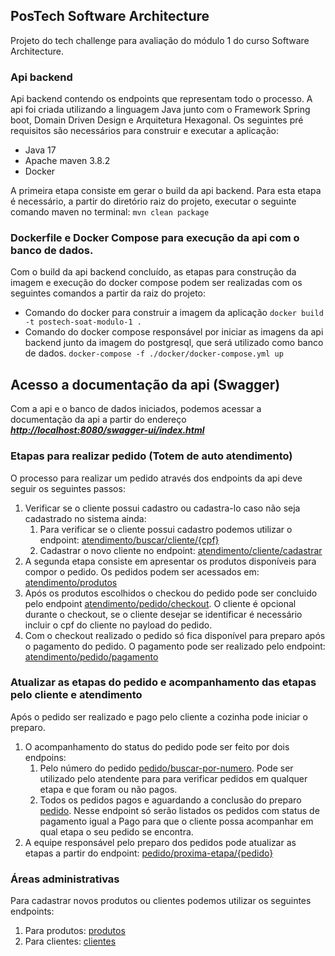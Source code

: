 ## PosTech Software Architecture

Projeto do tech challenge para avaliação do módulo 1 do curso Software Architecture.

### Api backend

Api backend contendo os endpoints que representam todo o processo. A api foi criada utilizando a linguagem Java junto com o Framework Spring boot, Domain Driven Design e Arquitetura Hexagonal. Os seguintes pré requisitos são necessários para construir e executar a aplicação:

- Java 17
- Apache maven 3.8.2
- Docker 

A primeira etapa consiste em gerar o build da api backend. Para esta etapa é necessário, a partir do diretório raiz do projeto, executar o seguinte comando maven no terminal:
`mvn clean package`

### Dockerfile e Docker Compose para execução da api com o banco de dados.

Com o build da api backend concluído, as etapas para construção da imagem e execução do docker compose podem ser realizadas com os seguintes comandos a partir da raiz do projeto: 

- Comando do docker para construir a imagem da aplicação
  `docker build -t postech-soat-modulo-1 .`
- Comando do docker compose responsável por iniciar as imagens da api backend junto da imagem do postgresql, que será utilizado como banco de dados. `docker-compose -f ./docker/docker-compose.yml up`

## Acesso a documentação da api (Swagger)

Com a api e o banco de dados iniciados, podemos acessar a documentação da api a partir do endereço ***[http://localhost:8080/swagger-ui/index.html](http://localhost:8080/swagger-ui/index.html)***

### Etapas para realizar pedido (Totem de auto atendimento)

O processo para realizar um pedido através dos endpoints da api deve seguir os seguintes passos:

1. Verificar se o cliente possui cadastro ou cadastra-lo caso não seja cadastrado no sistema ainda:
   1. Para verificar se o cliente possui cadastro podemos utilizar o endpoint: [atendimento/buscar/cliente/{cpf}](http://localhost:8080/swagger-ui/index.html#/Totem%20de%20auto%20atendimento/buscarClientePorCpf)
   2. Cadastrar o novo cliente no endpoint: [atendimento/cliente/cadastrar](http://localhost:8080/swagger-ui/index.html#/Totem%20de%20auto%20atendimento/cadastrarNovoCliente)
2. A segunda etapa consiste em apresentar os produtos disponíveis para compor o pedido. Os pedidos podem ser acessados em: [atendimento/produtos](http://localhost:8080/swagger-ui/index.html#/Totem%20de%20auto%20atendimento/buscarProdutosPorCategoria)
3. Após os produtos escolhidos o checkou do pedido pode ser concluido pelo endpoint [atendimento/pedido/checkout](http://localhost:8080/swagger-ui/index.html#/Totem%20de%20auto%20atendimento/checkout). O cliente é opcional durante o checkout, se o cliente desejar se identificar é necessário incluir o cpf do cliente no payload do pedido.
4. Com o checkout realizado o pedido só fica disponível para preparo após o pagamento do pedido. O pagamento pode ser realizado pelo endpoint: [atendimento/pedido/pagamento](http://localhost:8080/swagger-ui/index.html#/Totem%20de%20auto%20atendimento/pagamento)

### Atualizar as etapas do pedido e acompanhamento das etapas pelo cliente e atendimento

Após o pedido ser realizado e pago pelo cliente a cozinha pode iniciar o preparo.

1. O acompanhamento do status do pedido pode ser feito por dois endpoins:
   1. Pelo número do pedido [pedido/buscar-por-numero](http://localhost:8080/swagger-ui/index.html#/Pedidos/buscarPedidoPorId). Pode ser utilizado pelo atendente para para verificar pedidos em qualquer etapa e que foram ou não pagos.
   2. Todos os pedidos pagos e aguardando a conclusão do preparo [pedido](http://localhost:8080/swagger-ui/index.html#/Pedidos/listar_1). Nesse endpoint só serão listados os pedidos com status de pagamento igual a Pago  para que o cliente possa acompanhar em qual etapa o seu pedido se encontra.
2. A equipe responsável pelo preparo dos pedidos pode atualizar as etapas a partir do endpoint: [pedido/proxima-etapa/{pedido}](http://localhost:8080/swagger-ui/index.html#/Pedidos/atualizaParaEmPreparacao)

### Áreas administrativas

Para cadastrar novos produtos ou clientes podemos utilizar os seguintes endpoints:

1. Para produtos: [produtos](http://localhost:8080/swagger-ui/index.html#/%C3%81rea%20administrativa%20-%20Produtos)
2. Para clientes: [clientes](http://localhost:8080/swagger-ui/index.html#/%C3%81rea%20administrativa%20-%20Clientes)
